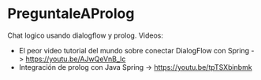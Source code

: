 # PreguntaleAProlog
Chat logico usando dialogflow y prolog.
Videos:
* El peor video tutorial del mundo sobre conectar DialogFlow con Spring -> https://youtu.be/AJwQeVnB_lc
* Integración de prolog con Java Spring -> https://youtu.be/tpTSXbinbmk

